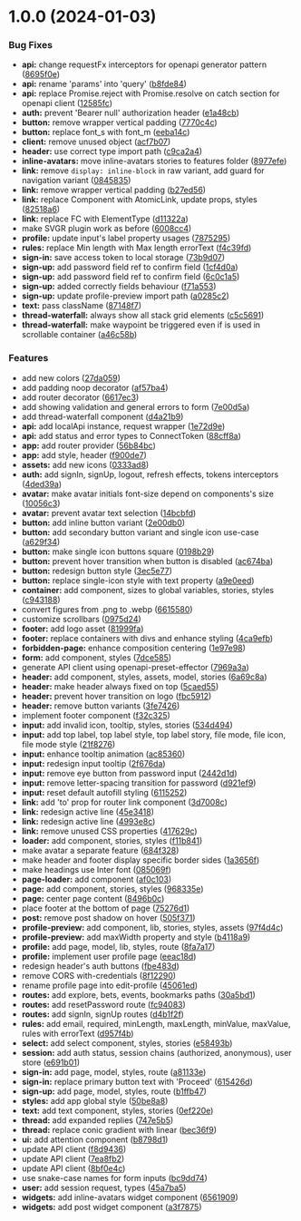 # 1.0.0 (2024-01-03)


### Bug Fixes

* **api:** change requestFx interceptors for openapi generator pattern ([8695f0e](https://github.com/crowdparlay/frontend/commit/8695f0e2c3c0d9b3aa37a2302389426aef3aa10b))
* **api:** rename 'params' into 'query' ([b8fde84](https://github.com/crowdparlay/frontend/commit/b8fde84f37fa74390f2ea3be53c158bd308cc88b))
* **api:** replace Promise.reject with  Promise.resolve on catch section for openapi client ([12585fc](https://github.com/crowdparlay/frontend/commit/12585fcec661542848e749f0c90c4eec6af68026))
* **auth:** prevent 'Bearer null' authorization header ([e1a48cb](https://github.com/crowdparlay/frontend/commit/e1a48cb05d2a9e614b6628336826f30fe0b707af))
* **button:** remove wrapper vertical padding ([7770c4c](https://github.com/crowdparlay/frontend/commit/7770c4c43c7f6689400e34a7398567ee12822a97))
* **button:** replace font_s with font_m ([eeba14c](https://github.com/crowdparlay/frontend/commit/eeba14c5ea4afdf34be7f37a83a0946180ed9e3e))
* **client:** remove unused object ([acf7b07](https://github.com/crowdparlay/frontend/commit/acf7b07ae61e79ab789fa0a3beafe63d28580c0d))
* **header:** use correct type import path ([c9ca2a4](https://github.com/crowdparlay/frontend/commit/c9ca2a4f33310777544f9580b10d2e9ff7739452))
* **inline-avatars:** move inline-avatars stories to features folder ([8977efe](https://github.com/crowdparlay/frontend/commit/8977efe53054d5c6a5ada0e7a4310f728fbb116f))
* **link:** remove `display: inline-block` in raw variant, add guard for navigation variant ([0845835](https://github.com/crowdparlay/frontend/commit/0845835e0938db41c108fa247a2e16233fbd0df4))
* **link:** remove wrapper vertical padding ([b27ed56](https://github.com/crowdparlay/frontend/commit/b27ed56f3af79513efb630fefc8112fa8b4782a3))
* **link:** replace Component with AtomicLink, update props, styles ([82518a6](https://github.com/crowdparlay/frontend/commit/82518a62cf7736dbc12fd63932aade0ba9993ecc))
* **link:** replace FC with ElementType ([d11322a](https://github.com/crowdparlay/frontend/commit/d11322a1fd9d05d7232bc8682f3e577f55943a5c))
* make SVGR plugin work as before ([6008cc4](https://github.com/crowdparlay/frontend/commit/6008cc43891f314acb63930f2e6b8155ee3711b7))
* **profile:** update input's label property usages ([7875295](https://github.com/crowdparlay/frontend/commit/7875295073427bf97b5d22e584842ffd69cd7b8e))
* **rules:** replace Min length with Max length errorText ([f4c39fd](https://github.com/crowdparlay/frontend/commit/f4c39fd17f1bfac59e895068fb4ebf0b744504ee))
* **sign-in:** save access token to local storage ([73b9d07](https://github.com/crowdparlay/frontend/commit/73b9d0717c322a333d2070f3fa92cf82834548c8))
* **sign-up:** add password field ref to confirm field ([1cf4d0a](https://github.com/crowdparlay/frontend/commit/1cf4d0a9dd7442eabd07117ef437e2821e1d562d))
* **sign-up:** add password field ref to confirm field ([6c0c1a5](https://github.com/crowdparlay/frontend/commit/6c0c1a5fe75df56c63f2dfedccc8358f39137348))
* **sign-up:** added correctly fields behaviour ([f71a553](https://github.com/crowdparlay/frontend/commit/f71a553b644ccb6208f5e13b0b774f6fd40ec809))
* **sign-up:** update profile-preview import path ([a0285c2](https://github.com/crowdparlay/frontend/commit/a0285c26b9273f51a604e09516deb3464c9bd314))
* **text:** pass className ([87148f7](https://github.com/crowdparlay/frontend/commit/87148f738ea4fa8d59cc7e28b5b7242f5bd877da))
* **thread-waterfall:** always show all stack grid elements ([c5c5691](https://github.com/crowdparlay/frontend/commit/c5c569119addab4e524bea9e089aab6ede773b4a))
* **thread-waterfall:** make waypoint be triggered even if is used in scrollable container ([a46c58b](https://github.com/crowdparlay/frontend/commit/a46c58b4dfbf5ee9b810bb9ca86a1ba8dd6f60b9))


### Features

* add new colors ([27da059](https://github.com/crowdparlay/frontend/commit/27da0590bc9e2bcc7b9ed12ebd481a7ccb0a15a5))
* add padding noop decorator ([af57ba4](https://github.com/crowdparlay/frontend/commit/af57ba4ceaf81dcc371108ef9cf0f93ddf7d6aa8))
* add router decorator ([6617ec3](https://github.com/crowdparlay/frontend/commit/6617ec3c22b67f091e884edd161ff99f13ccf314))
* add showing validation and general errors to form ([7e00d5a](https://github.com/crowdparlay/frontend/commit/7e00d5a0cd7919e6856aae8971d006dd21d30b25))
* add thread-waterfall component ([d4a21b9](https://github.com/crowdparlay/frontend/commit/d4a21b9fb114efa95d26b9137b2a8edd7f21f33c))
* **api:** add localApi instance, request wrapper ([1e72d9e](https://github.com/crowdparlay/frontend/commit/1e72d9e71fc124a28946253ea462cfbc496839c4))
* **api:** add status and error types to ConnectToken ([88cff8a](https://github.com/crowdparlay/frontend/commit/88cff8aede5fe9f591dfc8d60a27ea31129dd079))
* **app:** add router provider ([56b84bc](https://github.com/crowdparlay/frontend/commit/56b84bcd35538a476eee76778d9946c5a61c97ff))
* **app:** add style, header ([f900de7](https://github.com/crowdparlay/frontend/commit/f900de76ab784f8b625243617d66c64dafb5ecd6))
* **assets:** add new icons ([0333ad8](https://github.com/crowdparlay/frontend/commit/0333ad8489153c12d20185fe00596dc67291714b))
* **auth:** add signIn, signUp, logout, refresh effects, tokens interceptors ([4ded39a](https://github.com/crowdparlay/frontend/commit/4ded39ab18e836b48fd4c82d6b3d085a640821fb))
* **avatar:** make avatar initials font-size depend on components's size ([10056c3](https://github.com/crowdparlay/frontend/commit/10056c3ae56509f5fb90053dc7749f6190ee5ee3))
* **avatar:** prevent avatar text selection ([14bcbfd](https://github.com/crowdparlay/frontend/commit/14bcbfd2b1555b5b23a416a9d14a5a4d7d07de17))
* **button:** add inline button variant ([2e00db0](https://github.com/crowdparlay/frontend/commit/2e00db0ad59e6017193827bbd0c10709cfe7b3e4))
* **button:** add secondary button variant and single icon use-case ([a629f34](https://github.com/crowdparlay/frontend/commit/a629f34c242eccb05c96ceb3d8a06d82e282b968))
* **button:** make single icon buttons square ([0198b29](https://github.com/crowdparlay/frontend/commit/0198b29b7e43a9eeb69f1e6000b12226714dd0fc))
* **button:** prevent hover transition when button is disabled ([ac674ba](https://github.com/crowdparlay/frontend/commit/ac674ba63f097b073576b0e64ac766f4e8a8567f))
* **button:** redesign button style ([3ec5e77](https://github.com/crowdparlay/frontend/commit/3ec5e7782bfb697e3b037cbc4533cee634916694))
* **button:** replace single-icon style with text property ([a9e0eed](https://github.com/crowdparlay/frontend/commit/a9e0eedfdac78051abfbd50a9d4e28a347d52f2d))
* **container:** add component, sizes to global variables, stories, styles ([c943188](https://github.com/crowdparlay/frontend/commit/c943188965e82b6ac74d38ba78efe1e9929df5e5))
* convert figures from .png to .webp ([6615580](https://github.com/crowdparlay/frontend/commit/6615580681fddb16e141595d09426ed2dc949992))
* customize scrollbars ([0975d24](https://github.com/crowdparlay/frontend/commit/0975d24b1dc1197f2ae652cc17b9d9a74085e97f))
* **footer:** add logo asset ([81999fa](https://github.com/crowdparlay/frontend/commit/81999facbf6f54a764f893627a313315bfcca648))
* **footer:** replace containers with divs and enhance styling ([4ca9efb](https://github.com/crowdparlay/frontend/commit/4ca9efb4b89d6c0467fb3c06ccf573118ac4028f))
* **forbidden-page:** enhance composition centering ([1e97e98](https://github.com/crowdparlay/frontend/commit/1e97e98859a382118753f124f832ece6d3e4a233))
* **form:** add component, styles ([7dce585](https://github.com/crowdparlay/frontend/commit/7dce5851e9cf59c60a8d40d689749138f2496eff))
* generate API client using openapi-preset-effector ([7969a3a](https://github.com/crowdparlay/frontend/commit/7969a3a9baee92c7c39478fd7f753dd69268766e))
* **header:** add component, styles, assets, model, stories ([6a69c8a](https://github.com/crowdparlay/frontend/commit/6a69c8aeaed00bc6d738a915b4427a600fa6088e))
* **header:** make header always fixed on top ([5caed55](https://github.com/crowdparlay/frontend/commit/5caed55b2cfa7ba433b8fbaf5e6c46f2722fb443))
* **header:** prevent hover transition on logo ([fbc5912](https://github.com/crowdparlay/frontend/commit/fbc59120091097592cb1c6fb5a8128603b3e498a))
* **header:** remove button variants ([3fe7426](https://github.com/crowdparlay/frontend/commit/3fe742671c12b661ff57a9a391ff477818773bba))
* implement footer component ([f32c325](https://github.com/crowdparlay/frontend/commit/f32c325b496c5844fdf7d6bfbf0b84cd0f7836bc))
* **input:** add invalid icon, tooltip, styles, stories ([534d494](https://github.com/crowdparlay/frontend/commit/534d4946d19565760ead270cc757de93d4c56cea))
* **input:** add top label, top label style, top label story, file mode, file icon, file mode style ([21f8276](https://github.com/crowdparlay/frontend/commit/21f8276ce9195be974c84d8b84a0ef07e0aa14ff))
* **input:** enhance tooltip animation ([ac85360](https://github.com/crowdparlay/frontend/commit/ac853608161a287b04b8246dff1f00f52f2a3a70))
* **input:** redesign input tooltip ([2f676da](https://github.com/crowdparlay/frontend/commit/2f676dab08bbff545b411c0d262564a8f465f9c2))
* **input:** remove eye button from password input ([2442d1d](https://github.com/crowdparlay/frontend/commit/2442d1decc1ffef2224855f2282dcf9619fac861))
* **input:** remove letter-spacing transition for password ([d921ef9](https://github.com/crowdparlay/frontend/commit/d921ef918c0314682cd0bef11cdc44ba3686b930))
* **input:** reset default autofill styling ([6115252](https://github.com/crowdparlay/frontend/commit/61152529797a93f34fbe18a3ead336de8a083d4b))
* **link:** add 'to' prop for router link component ([3d7008c](https://github.com/crowdparlay/frontend/commit/3d7008c7172b0307871fcacb5f591ae59954e723))
* **link:** redesign active line ([45e3418](https://github.com/crowdparlay/frontend/commit/45e3418e1c5e44a7e27091096b32ea663b40f11b))
* **link:** redesign active line ([4993e8c](https://github.com/crowdparlay/frontend/commit/4993e8cf03ea839e136851f9833dee2fb5d9cac4))
* **link:** remove unused CSS properties ([417629c](https://github.com/crowdparlay/frontend/commit/417629cd6d826e58b74b6d5e59543d15cb89d50a))
* **loader:** add component, stories, styles ([f11b841](https://github.com/crowdparlay/frontend/commit/f11b841c465659c2267c7632b8c8af683381bba9))
* make avatar a separate feature ([684f328](https://github.com/crowdparlay/frontend/commit/684f328672d8cff00b4230bf9632209099a9d5c0))
* make header and footer display specific border sides ([1a3656f](https://github.com/crowdparlay/frontend/commit/1a3656fad8417c23ba491b7847af80f165c6d391))
* make headings use Inter font ([085069f](https://github.com/crowdparlay/frontend/commit/085069f1ba16590fb44e0cee30d3a1309ab4c022))
* **page-loader:** add component ([af0c103](https://github.com/crowdparlay/frontend/commit/af0c10346bf72fb7b1f7b9d565462ab5648778a2))
* **page:** add component, stories, styles ([968335e](https://github.com/crowdparlay/frontend/commit/968335e1d5c64903934e860a5a45a18112dcf6ce))
* **page:** center page content ([8496b0c](https://github.com/crowdparlay/frontend/commit/8496b0c9af7720186d9dc32e9b3dec975fad9fa4))
* place footer at the bottom of page ([75276d1](https://github.com/crowdparlay/frontend/commit/75276d174c432c84f95abc839faa33197629d320))
* **post:** remove post shadow on hover ([505f371](https://github.com/crowdparlay/frontend/commit/505f3719a73cc87ef19a73928863e5b8e7437104))
* **profile-preview:** add component, lib, stories, styles, assets ([97f4d4c](https://github.com/crowdparlay/frontend/commit/97f4d4c19d39ec75f317b03846ab8cc0d8a35b9d))
* **profile-preview:** add maxWidth property and style ([b4118a9](https://github.com/crowdparlay/frontend/commit/b4118a997769368960febb0ab95278f2ff9f1a5e))
* **profile:** add page, model, lib, styles, route ([8fa7a17](https://github.com/crowdparlay/frontend/commit/8fa7a17f08e9e498e1ebbd255497a1284c395306))
* **profile:** implement user profile page ([eeac18d](https://github.com/crowdparlay/frontend/commit/eeac18d533874f810fa9c78caec00779ba1cd7ca))
* redesign header's auth buttons ([fbe483d](https://github.com/crowdparlay/frontend/commit/fbe483d14449a89d30b6f1834ba395e33a070853))
* remove CORS with-credentials ([8f12290](https://github.com/crowdparlay/frontend/commit/8f1229046de74b5ce366ab84aa4fec54fe45a2a2))
* rename profile page into edit-profile ([45061ed](https://github.com/crowdparlay/frontend/commit/45061ed5b17aa80a56528a67dc150d41359b2230))
* **routes:** add explore, bets, events, bookmarks paths ([30a5bd1](https://github.com/crowdparlay/frontend/commit/30a5bd1d863fe6a525a46deb2f08d20099198862))
* **routes:** add resetPassword route ([fc94083](https://github.com/crowdparlay/frontend/commit/fc94083f96e514972a78c3346dda3e1fa7b05e49))
* **routes:** add signIn, signUp routes ([d4b1f2f](https://github.com/crowdparlay/frontend/commit/d4b1f2f5401ac9aa57e5ac4402950ed9b62be459))
* **rules:** add email, required, minLength, maxLength, minValue, maxValue, rules with errorText ([d957f4b](https://github.com/crowdparlay/frontend/commit/d957f4bc21ebc41108a79eff0a28206e4afed444))
* **select:** add select component, styles, stories ([e58493b](https://github.com/crowdparlay/frontend/commit/e58493b0d08f7d8f062e93b16975f47f220f3470))
* **session:** add auth status, session chains (authorized, anonymous), user store ([e691b01](https://github.com/crowdparlay/frontend/commit/e691b01066a6161044ee044c8b4640141cc4d51a))
* **sign-in:** add page, model, styles, route ([a81133e](https://github.com/crowdparlay/frontend/commit/a81133e59de093eb6fa2b846f94fad233cfd4713))
* **sign-in:** replace primary button text with 'Proceed' ([615426d](https://github.com/crowdparlay/frontend/commit/615426d468d774239f52aaeaf44433e74ebf7a2d))
* **sign-up:** add page, model, styles, route ([b1ffb47](https://github.com/crowdparlay/frontend/commit/b1ffb478dd2fbb03cf934f198fa80f8322505b0a))
* **styles:** add app global style ([50be8a8](https://github.com/crowdparlay/frontend/commit/50be8a8e572b14d566f81e9fac16ea93e1da28e1))
* **text:** add text component, styles, stories ([0ef220e](https://github.com/crowdparlay/frontend/commit/0ef220efa7130d15632a22ae274ad66dbae201e5))
* **thread:** add expanded replies ([747e5b5](https://github.com/crowdparlay/frontend/commit/747e5b58f62c1d6d08b801695381be14c3c1e1de))
* **thread:** replace conic gradient with linear ([bec36f9](https://github.com/crowdparlay/frontend/commit/bec36f93aa0a39e2e147d192acb7a931dbc05a0e))
* **ui:** add attention component ([b8798d1](https://github.com/crowdparlay/frontend/commit/b8798d1eeab9a2c1a916928465a2e3d87e77be5a))
* update API client ([f8d9436](https://github.com/crowdparlay/frontend/commit/f8d94360f9e3248f57ab159b363608443dc47b8a))
* update API client ([7ea8fb2](https://github.com/crowdparlay/frontend/commit/7ea8fb2d9aba7b7d06d70d7197a3bcc2c1414cc7))
* update API client ([8bf0e4c](https://github.com/crowdparlay/frontend/commit/8bf0e4cab791dd567b2873ab9765dad7ca3ed0c8))
* use snake-case names for form inputs ([bc9dd74](https://github.com/crowdparlay/frontend/commit/bc9dd749d6df5af08744a6b9db0051766abc2f3a))
* **user:** add session request, types ([45a7ba5](https://github.com/crowdparlay/frontend/commit/45a7ba5258e285301e045c46a9999dc845c9d5d7))
* **widgets:** add inline-avatars widget component ([6561909](https://github.com/crowdparlay/frontend/commit/65619099e1ed418fae39d6f79186806b9c72c469))
* **widgets:** add post widget component ([a3f7875](https://github.com/crowdparlay/frontend/commit/a3f78752b7b4d514e0da0f6fd83762b87ab4387c))
